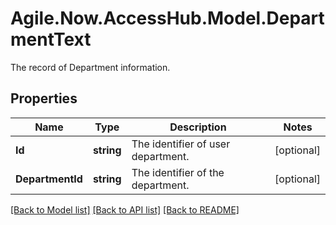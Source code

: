 # Agile.Now.AccessHub.Model.DepartmentText
The record of Department information.

## Properties

Name | Type | Description | Notes
------------ | ------------- | ------------- | -------------
**Id** | **string** | The identifier of user department. | [optional] 
**DepartmentId** | **string** | The identifier of the department. | [optional] 

[[Back to Model list]](../../README.md#documentation-for-models) [[Back to API list]](../../README.md#documentation-for-api-endpoints) [[Back to README]](../../README.md)


